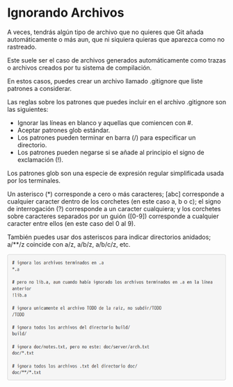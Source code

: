 # Ignorando Archivos

A veces, tendrás algún tipo de archivo que no quieres que Git añada automáticamente o más aun, que ni siquiera quieras que aparezca como no rastreado. 

Este suele ser el caso de archivos generados automáticamente como trazas o archivos creados por tu sistema de compilación. 

En estos casos, puedes crear un archivo llamado .gitignore que liste patrones a considerar. 

Las reglas sobre los patrones que puedes incluir en el archivo .gitignore son las siguientes:

- Ignorar las líneas en blanco y aquellas que comiencen con #.
- Aceptar patrones glob estándar.
- Los patrones pueden terminar en barra (/) para especificar un directorio.
- Los patrones pueden negarse si se añade al principio el signo de exclamación (!).

Los patrones glob son una especie de expresión regular simplificada usada por los terminales. 

Un asterisco (*) corresponde a cero o más caracteres; [abc] corresponde a cualquier caracter dentro de los corchetes (en este caso a, b o c); el signo de interrogación (?) corresponde a un caracter cualquiera; y los corchetes sobre caracteres separados por un guión ([0-9]) corresponde a cualquier caracter entre ellos (en este caso del 0 al 9). 

También puedes usar dos asteriscos para indicar directorios anidados; a/**/z coincide con a/z, a/b/z, a/b/c/z, etc.

![Imagen de ejemplo de ignorar archivos "Ejemplo de como ignorar archivos"](Ignorar_Archivos.png)